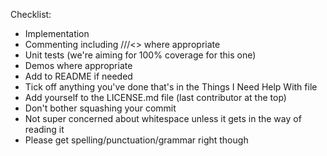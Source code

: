 Checklist:
* Implementation
* Commenting including ///<> where appropriate
* Unit tests (we're aiming for 100% coverage for this one)
* Demos where appropriate
* Add to README if needed
* Tick off anything you've done that's in the Things I Need Help With file
* Add yourself to the LICENSE.md file (last contributor at the top)
* Don't bother squashing your commit
* Not super concerned about whitespace unless it gets in the way of reading it
* Please get spelling/punctuation/grammar right though

